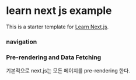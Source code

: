 # learn next js example

This is a starter template for [Learn Next.js](https://nextjs.org/learn).

### navigation

### Pre-rendering and Data Fetching

기본적으로 next.js는 모든 페이지를 pre-rendering 한다.
